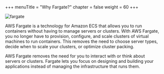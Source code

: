 +++
menuTitle = "Why Fargate?"
chapter = false
weight = 60
+++

![fargate](/images/fargate.png)

AWS Fargate is a technology for Amazon ECS that allows you to run containers without
having to manage servers or clusters. With AWS Fargate, you no longer have to provision,
configure, and scale clusters of virtual machines to run containers. This removes the
need to choose server types, decide when to scale your clusters, or optimize cluster
packing.

AWS Fargate removes the need for you to interact with or think about servers or
clusters. Fargate lets you focus on designing and building your applications instead of
managing the infrastructure that runs them.
